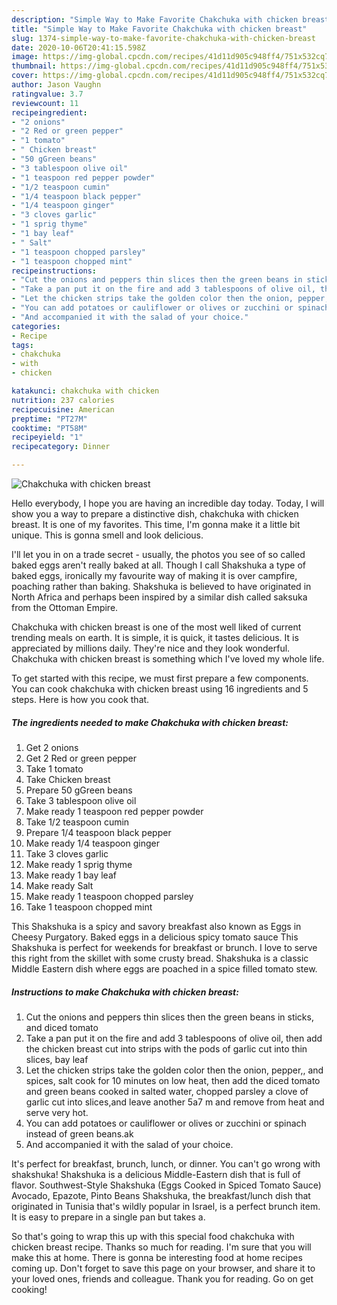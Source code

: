 ```yaml
---
description: "Simple Way to Make Favorite Chakchuka with chicken breast"
title: "Simple Way to Make Favorite Chakchuka with chicken breast"
slug: 1374-simple-way-to-make-favorite-chakchuka-with-chicken-breast
date: 2020-10-06T20:41:15.598Z
image: https://img-global.cpcdn.com/recipes/41d11d905c948ff4/751x532cq70/chakchuka-with-chicken-breast-recipe-main-photo.jpg
thumbnail: https://img-global.cpcdn.com/recipes/41d11d905c948ff4/751x532cq70/chakchuka-with-chicken-breast-recipe-main-photo.jpg
cover: https://img-global.cpcdn.com/recipes/41d11d905c948ff4/751x532cq70/chakchuka-with-chicken-breast-recipe-main-photo.jpg
author: Jason Vaughn
ratingvalue: 3.7
reviewcount: 11
recipeingredient:
- "2 onions"
- "2 Red or green pepper"
- "1 tomato"
- " Chicken breast"
- "50 gGreen beans"
- "3 tablespoon olive oil"
- "1 teaspoon red pepper powder"
- "1/2 teaspoon cumin"
- "1/4 teaspoon black pepper"
- "1/4 teaspoon ginger"
- "3 cloves garlic"
- "1 sprig thyme"
- "1 bay leaf"
- " Salt"
- "1 teaspoon chopped parsley"
- "1 teaspoon chopped mint"
recipeinstructions:
- "Cut the onions and peppers thin slices then the green beans in sticks, and diced tomato"
- "Take a pan put it on the fire and add 3 tablespoons of olive oil, then add the chicken breast cut into strips with the pods of garlic cut into thin slices, bay leaf"
- "Let the chicken strips take the golden color then the onion, pepper,, and spices, salt cook for 10 minutes on low heat, then add the diced tomato and green beans cooked in salted water, chopped parsley a clove of garlic cut into slices,and leave another 5a7 m and remove from heat and serve very hot."
- "You can add potatoes or cauliflower or olives or zucchini or spinach instead of green beans.ak"
- "And accompanied it with the salad of your choice."
categories:
- Recipe
tags:
- chakchuka
- with
- chicken

katakunci: chakchuka with chicken 
nutrition: 237 calories
recipecuisine: American
preptime: "PT27M"
cooktime: "PT58M"
recipeyield: "1"
recipecategory: Dinner

---
```



![Chakchuka with chicken breast](https://img-global.cpcdn.com/recipes/41d11d905c948ff4/751x532cq70/chakchuka-with-chicken-breast-recipe-main-photo.jpg)

Hello everybody, I hope you are having an incredible day today. Today, I will show you a way to prepare a distinctive dish, chakchuka with chicken breast. It is one of my favorites. This time, I'm gonna make it a little bit unique. This is gonna smell and look delicious.

I&#39;ll let you in on a trade secret - usually, the photos you see of so called baked eggs aren&#39;t really baked at all. Though I call Shakshuka a type of baked eggs, ironically my favourite way of making it is over campfire, poaching rather than baking. Shakshuka is believed to have originated in North Africa and perhaps been inspired by a similar dish called saksuka from the Ottoman Empire.

Chakchuka with chicken breast is one of the most well liked of current trending meals on earth. It is simple, it is quick, it tastes delicious. It is appreciated by millions daily. They're nice and they look wonderful. Chakchuka with chicken breast is something which I've loved my whole life.


To get started with this recipe, we must first prepare a few components. You can cook chakchuka with chicken breast using 16 ingredients and 5 steps. Here is how you cook that.

<!--inarticleads1-->

##### The ingredients needed to make Chakchuka with chicken breast:

1. Get 2 onions
1. Get 2 Red or green pepper
1. Take 1 tomato
1. Take  Chicken breast
1. Prepare 50 gGreen beans
1. Take 3 tablespoon olive oil
1. Make ready 1 teaspoon red pepper powder
1. Take 1/2 teaspoon cumin
1. Prepare 1/4 teaspoon black pepper
1. Make ready 1/4 teaspoon ginger
1. Take 3 cloves garlic
1. Make ready 1 sprig thyme
1. Make ready 1 bay leaf
1. Make ready  Salt
1. Make ready 1 teaspoon chopped parsley
1. Take 1 teaspoon chopped mint


This Shakshuka is a spicy and savory breakfast also known as Eggs in Cheesy Purgatory. Baked eggs in a delicious spicy tomato sauce This Shakshuka is perfect for weekends for breakfast or brunch. I love to serve this right from the skillet with some crusty bread. Shakshuka is a classic Middle Eastern dish where eggs are poached in a spice filled tomato stew. 

<!--inarticleads2-->

##### Instructions to make Chakchuka with chicken breast:

1. Cut the onions and peppers thin slices then the green beans in sticks, and diced tomato
1. Take a pan put it on the fire and add 3 tablespoons of olive oil, then add the chicken breast cut into strips with the pods of garlic cut into thin slices, bay leaf
1. Let the chicken strips take the golden color then the onion, pepper,, and spices, salt cook for 10 minutes on low heat, then add the diced tomato and green beans cooked in salted water, chopped parsley a clove of garlic cut into slices,and leave another 5a7 m and remove from heat and serve very hot.
1. You can add potatoes or cauliflower or olives or zucchini or spinach instead of green beans.ak
1. And accompanied it with the salad of your choice.


It&#39;s perfect for breakfast, brunch, lunch, or dinner. You can&#39;t go wrong with shakshuka! Shakshuka is a delicious Middle-Eastern dish that is full of flavor. Southwest-Style Shakshuka (Eggs Cooked in Spiced Tomato Sauce) Avocado, Epazote, Pinto Beans Shakshuka, the breakfast/lunch dish that originated in Tunisia that&#39;s wildly popular in Israel, is a perfect brunch item. It is easy to prepare in a single pan but takes a. 

So that's going to wrap this up with this special food chakchuka with chicken breast recipe. Thanks so much for reading. I'm sure that you will make this at home. There is gonna be interesting food at home recipes coming up. Don't forget to save this page on your browser, and share it to your loved ones, friends and colleague. Thank you for reading. Go on get cooking!
